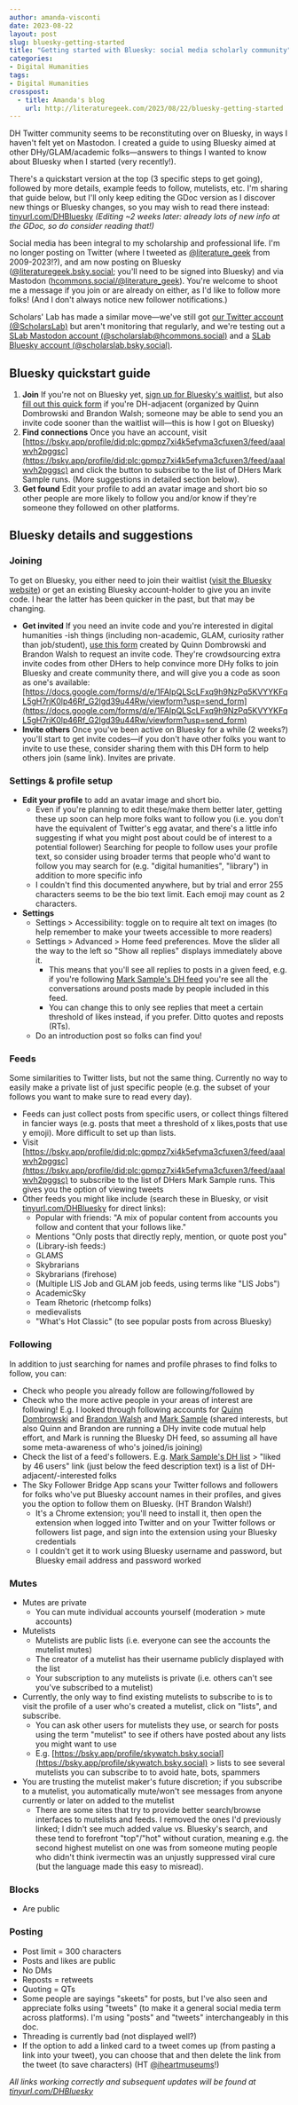 ```yaml
---
author: amanda-visconti
date: 2023-08-22
layout: post
slug: bluesky-getting-started
title: "Getting started with Bluesky: social media scholarly community"
categories:
- Digital Humanities
tags:
- Digital Humanities
crosspost:
  - title: Amanda's blog
    url: http://literaturegeek.com/2023/08/22/bluesky-getting-started
---
```


DH Twitter community seems to be reconstituting over on Bluesky, in ways I haven't felt yet on Mastodon. I created a guide to using Bluesky aimed at other DHy/GLAM/academic folks—answers to things I wanted to know about Bluesky when I started (very recently!). 

There's a quickstart version at the top (3 specific steps to get going), followed by more details, example feeds to follow, mutelists, etc. I'm sharing that guide below, but I'll only keep editing the GDoc version as I discover new things or Bluesky changes, so you may wish to read there instead: [tinyurl.com/DHBluesky](https://tinyurl.com/DHBluesky) _(Editing ~2 weeks later: already lots of new info at the GDoc, so do consider reading that!)_

Social media has been integral to my scholarship and professional life. I'm no longer posting on Twitter (where I tweeted as [@literature_geek](https://twitter.com/literature_geek) from 2009-2023!?), and am now posting on Bluesky ([@literaturegeek.bsky.social](https://bsky.app/profile/literaturegeek.bsky.social); you'll need to be signed into Bluesky) and via Mastodon ([hcommons.social/@literature_geek](https://hcommons.social/@literature_geek)). You're welcome to shoot me a message if you join or are already on either, as I'd like to follow more folks! (And I don't always notice new follower notifications.)

Scholars' Lab has made a similar move—we've still got [our Twitter account (@ScholarsLab)](https://twitter.com/scholarslab) but aren't monitoring that regularly, and we're testing out a [SLab Mastodon account (@scholarslab@hcommons.social)](https://hcommons.social/@scholarslab) and a [SLab Bluesky account (@scholarslab.bsky.social)](https://bsky.app/profile/scholarslab.bsky.social).

## Bluesky quickstart guide
1. **Join** If you're not on Bluesky yet, [sign up for Bluesky's waitlist](https://bsky.app/), but also [fill out this quick form](https://docs.google.com/forms/d/e/1FAIpQLScLFxq9h9NzPq5KVYYKFqL5gH7rjK0lp46Rf_G2lgd39u44Rw/viewform?usp=send_form) if you're DH-adjacent (organized by Quinn Dombrowski and Brandon Walsh; someone may be able to send you an invite code sooner than the waitlist will—this is how I got on Bluesky)
2. **Find connections** Once you have an account, visit [https://bsky.app/profile/did:plc:gpmpz7xi4k5efyma3cfuxen3/feed/aaalwvh2pggsc](https://bsky.app/profile/did:plc:gpmpz7xi4k5efyma3cfuxen3/feed/aaalwvh2pggsc) and click the button to subscribe to the list of DHers Mark Sample runs. (More suggestions in detailed section below).
3. **Get found** Edit your profile to add an avatar image and short bio so other people are more likely to follow you and/or know if they're someone they followed on other platforms.

## Bluesky details and suggestions
### Joining 
To get on Bluesky, you either need to join their waitlist ([visit the Bluesky website](http://bsky.app/)) or get an existing Bluesky account-holder to give you an invite code. I hear the latter has been quicker in the past, but that may be changing.
* **Get invited** If you need an invite code and you're interested in digital humanities -ish things (including non-academic, GLAM, curiosity rather than job/student), [use this form](https://docs.google.com/forms/d/e/1FAIpQLScLFxq9h9NzPq5KVYYKFqL5gH7rjK0lp46Rf_G2lgd39u44Rw/viewform?usp=send_form) created by Quinn Dombrowski and Brandon Walsh to request an invite code. They're crowdsourcing extra invite codes from other DHers to help convince more DHy folks to join Bluesky and create community there, and will give you a code as soon as one's available: [https://docs.google.com/forms/d/e/1FAIpQLScLFxq9h9NzPq5KVYYKFqL5gH7rjK0lp46Rf_G2lgd39u44Rw/viewform?usp=send_form](https://docs.google.com/forms/d/e/1FAIpQLScLFxq9h9NzPq5KVYYKFqL5gH7rjK0lp46Rf_G2lgd39u44Rw/viewform?usp=send_form)
* **Invite others** Once you've been active on Bluesky for a while (2 weeks?) you'll start to get invite codes—if you don't have other folks you want to invite to use these, consider sharing them with this DH form to help others join (same link). Invites are private.

### Settings & profile setup
* **Edit your profile** to add an avatar image and short bio.
   * Even if you're planning to edit these/make them better later, getting these up soon can help more folks want to follow you (i.e. you don't have the equivalent of Twitter's egg avatar, and there's a little info suggesting if what you might post about could be of interest to a potential follower)
Searching for people to follow uses your profile text, so consider using broader terms that people who'd want to follow you may search for (e.g. "digital humanities", "library") in addition to more specific info
   * I couldn't find this documented anywhere, but by trial and error 255 characters seems to be the bio text limit. Each emoji may count as 2 characters.
* **Settings**
   * Settings > Accessibility: toggle on to require alt text on images (to help remember to make your tweets accessible to more readers)
   * Settings > Advanced > Home feed preferences. Move the slider all the way to the left so "Show all replies" displays immediately above it. 
      * This means that you'll see all replies to posts in a given feed, e.g. if you're following [Mark Sample's DH feed](https://bsky.app/profile/did:plc:gpmpz7xi4k5efyma3cfuxen3/feed/aaalwvh2pggsc) you're see all the conversations around posts made by people included in this feed.
      * You can change this to only see replies that meet a certain threshold of likes instead, if you prefer. Ditto quotes and reposts (RTs).
   * Do an introduction post so folks can find you!

### Feeds
Some similarities to Twitter lists, but not the same thing. Currently no way to easily make a private list of just specific people (e.g. the subset of your follows you want to make sure to read every day).
* Feeds can just collect posts from specific users, or collect things filtered in fancier ways (e.g. posts that meet a threshold of x likes,posts that use y emoji). More difficult to set up than lists.
* Visit [https://bsky.app/profile/did:plc:gpmpz7xi4k5efyma3cfuxen3/feed/aaalwvh2pggsc](https://bsky.app/profile/did:plc:gpmpz7xi4k5efyma3cfuxen3/feed/aaalwvh2pggsc) to subscribe to the list of DHers Mark Sample runs. This gives you the option of viewing tweets
* Other feeds you might like include (search these in Bluesky, or visit [tinyurl.com/DHBluesky](https://tinyurl.com/DHBluesky) for direct links):
   * Popular with friends: "A mix of popular content from accounts you follow and content that your follows like."
   * Mentions "Only posts that directly reply, mention, or quote post you"
   * (Library-ish feeds:)
    * GLAMS
    * Skybrarians
    * Skybrarians (firehose)
    * (Multiple LIS Job and GLAM job feeds, using terms like "LIS Jobs")
   * AcademicSky
   * Team Rhetoric (rhetcomp folks)
   * medievalists
   * "What's Hot Classic" (to see popular posts from across Bluesky)

### Following
In addition to just searching for names and profile phrases to find folks to follow, you can:
* Check who people you already follow are following/followed by
* Check who the more active people in your areas of interest are following! E.g. I looked through following accounts for [Quinn Dombrowski](https://bsky.app/profile/quinnanya.bsky.social) and [Brandon Walsh](https://bsky.app/profile/walshbr.bsky.social) and [Mark Sample](https://bsky.app/profile/samplereality.bsky.social) (shared interests, but also Quinn and Brandon are running a DHy invite code mutual help effort, and Mark is running the Bluesky DH feed, so assuming all have some meta-awareness of who's joined/is joining)
* Check the list of a feed's followers. E.g. [Mark Sample's DH list](https://bsky.app/profile/did:plc:gpmpz7xi4k5efyma3cfuxen3/feed/aaalwvh2pggsc) > "liked by 46 users" link (just below the feed description text) is a list of DH-adjacent/-interested folks
* The Sky Follower Bridge App scans your Twitter follows and followers for folks who've put Bluesky account names in their profiles, and gives you the option to follow them on Bluesky. (HT Brandon Walsh!)
   * It's a Chrome extension; you'll need to install it, then open the extension when logged into Twitter and on your Twitter follows or followers list page, and sign into the extension using your Bluesky credentials
   * I couldn't get it to work using Bluesky username and password, but Bluesky email address and password worked

### Mutes
* Mutes are private
   * You can mute individual accounts yourself (moderation > mute accounts)
* Mutelists 
   * Mutelists are public lists (i.e. everyone can see the accounts the mutelist mutes)
   * The creator of a mutelist has their username publicly displayed with the list
   * Your subscription to any mutelists is private (i.e. others can't see you've subscribed to a mutelist)
* Currently, the only way to find existing mutelists to subscribe to is to visit the profile of a user who's created a mutelist, click on "lists", and subscribe. 
   * You can ask other users for mutelists they use, or search for posts using the term "mutelist" to see if others have posted about any lists you might want to use
   * E.g. [https://bsky.app/profile/skywatch.bsky.social](https://bsky.app/profile/skywatch.bsky.social) > lists to see several mutelists you can subscribe to to avoid hate, bots, spammers
* You are trusting the mutelist maker's future discretion; if you subscribe to a mutelist, you automatically mute/won't see messages from anyone currently or later on added to the mutelist
   * There are some sites that try to provide better search/browse interfaces to mutelists and feeds. I removed the ones I'd previously linked; I didn't see much added value vs. Bluesky's search, and these tend to forefront "top"/"hot" without curation, meaning e.g. the second highest mutelist on one was from someone muting people who didn't think ivermectin was an unjustly suppressed viral cure (but the language made this easy to misread).

### Blocks
* Are public

### Posting
* Post limit = 300 characters
* Posts and likes are public
* No DMs
* Reposts = retweets
* Quoting = QTs
* Some people are sayings "skeets" for posts, but I've also seen and appreciate folks using "tweets" (to make it a general social media term across platforms). I'm using "posts" and "tweets" interchangeably in this doc.
* Threading is currently bad (not displayed well?)
* If the option to add a linked card to a tweet comes up (from pasting a link into your tweet), you can choose that and then delete the link from the tweet (to save characters) (HT [@iheartmuseums](https://bsky.app/profile/iheartmuseums.bsky.social)!)

_All links working correctly and subsequent updates will be found at [tinyurl.com/DHBluesky](https://tinyurl.com/DHBluesky)_
